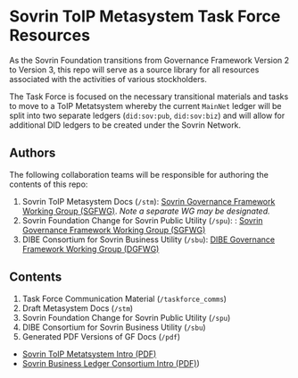 # Sovrin ToIP Metasystem Task Force Resources

As the Sovrin Foundation transitions from Governance Framework Version 2 to Version 3, this repo will serve as a source library for all resources associated with the activities of various stockholders.  

The Task Force is focused on the necessary transitional materials and tasks to move to a ToIP Metatsystem whereby the current ```MainNet``` ledger will be split into two separate ledgers (```did:sov:pub```, ```did:sov:biz```) and will allow for additional DID ledgers to be created under the Sovrin Network.

## Authors
The following collaboration teams will be responsible for authoring the contents of this repo:

1. Sovrin ToIP Metasystem Docs (```/stm```): [Sovrin Governance Framework Working Group (SGFWG)](https://docs.google.com/document/d/1aJskOztz8NP8tI-9eaKaaOypF0Fm__SCLKR-U8ptSII/edit#heading=h.xy34bjr0mxmh). *Note a separate WG may be designated.*
3. Sovrin Foundation Change for Sovrin Public Utility  (```/spu```): : [Sovrin Governance Framework Working Group (SGFWG)](https://docs.google.com/document/d/1aJskOztz8NP8tI-9eaKaaOypF0Fm__SCLKR-U8ptSII/edit#heading=h.xy34bjr0mxmh)
5. DIBE Consortium for Sovrin Business Utility  (```/sbu```): [DIBE Governance Framework Working Group (DGFWG)](https://docs.google.com/document/d/1XhW4amedUDkoTZ01f9Ka2i1pZFX4-EFD5elk7KaLi4A/edit#)

## Contents

1. Task Force Communication Material (```/taskforce_comms```)
2. Draft Metasystem Docs (```/stm```)
3. Sovrin Foundation Change for Sovrin Public Utility  (```/spu```)
5. DIBE Consortium for Sovrin Business Utility  (```/sbu```)
6. Generated PDF Versions of GF Docs (```/pdf```)  
  * [Sovrin ToIP Metatsystem Intro (PDF)]()
  * [Sovrin Business Ledger Consortium Intro (PDF)]())
